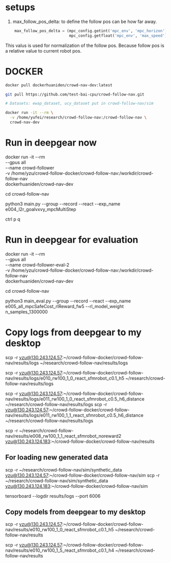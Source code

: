 # setups 


1. max_follow_pos_delta: to define the follow pos can be how far away.

```python
    max_follow_pos_delta = (mpc_config.getint('mpc_env', 'mpc_horizon') *
                            mpc_config.getfloat('mpc_env', 'max_speed'))
```
This valus is used for normalization of the follow pos. Because follow pos is a relative value to current robot pos.




# DOCKER

```bash
docker pull dockerhuaniden/crowd-nav-dev:latest

git pull https://github.com/test-bai-cpu/crowd-follow-nav.git

# Datasets: ewap_dataset, ucy_dataset put in crowd-follow-nav/sim

docker run -it --rm \
  -v /home/yufei/research/crowd-follow-nav:/crowd-follow-nav \
  crowd-nav-dev
```


# Run in deepgear now

docker run -it --rm \
  --gpus all \
  --name crowd-follower \
  -v /home/yzu/crowd-follow-docker/crowd-follow-nav:/workdir/crowd-follow-nav \
  dockerhuaniden/crowd-nav-dev


cd crowd-follow-nav

python3 main.py --group --record --react --exp_name e004_l2r_goalvxvy_mpcMultiStep

ctrl p q


# Run in deepgear for evaluation
docker run -it --rm \
  --gpus all \
  --name crowd-follower-eval-2 \
  -v /home/yzu/crowd-follow-docker/crowd-follow-nav:/workdir/crowd-follow-nav \
  dockerhuaniden/crowd-nav-dev

cd crowd-follow-nav

python3 main_eval.py --group --record --react --exp_name e005_all_mpcSafeCost_rlReward_fw5 --rl_model_weight n_samples_1300000

# Copy logs from deepgear to my desktop
scp -r yzu@130.243.124.57:~/crowd-follow-docker/crowd-follow-nav/results/logs ~/research/crowd-follow-nav/results/logs

scp -r yzu@130.243.124.57:~/crowd-follow-docker/crowd-follow-nav/results/logs/e010_rw100_1_0_react_sfmrobot_c0.1_h5 ~/research/crowd-follow-nav/results/logs


scp -r yzu@130.243.124.57:~/crowd-follow-docker/crowd-follow-nav/results/logs/e011_rw100_1_0_react_sfmrobot_c0.5_h6_distance ~/research/crowd-follow-nav/results/logs
scp -r yzu@130.243.124.57:~/crowd-follow-docker/crowd-follow-nav/results/logs/e011_rw100_1_1_react_sfmrobot_c0.5_h6_distance ~/research/crowd-follow-nav/results/logs



<!-- scp -r yzu@130.243.124.183:~/crowd-follow-docker/crowd-follow-nav/results/logs/e010_rw100_1_5_react_sfmrobot ~/research/crowd-follow-nav/results/logs -->


scp -r ~/research/crowd-follow-nav/results/e008_rw100_1_1_react_sfmrobot_noreward2 yzu@130.243.124.183:~/crowd-follow-docker/crowd-follow-nav/results

## For loading new generated data 
scp -r ~/research/crowd-follow-nav/sim/synthetic_data yzu@130.243.124.57:~/crowd-follow-docker/crowd-follow-nav/sim
scp -r ~/research/crowd-follow-nav/sim/synthetic_data yzu@130.243.124.183:~/crowd-follow-docker/crowd-follow-nav/sim

tensorboard --logdir results/logs --port 6006



## Copy models from deepgear to my desktop
scp -r yzu@130.243.124.57:~/crowd-follow-docker/crowd-follow-nav/results/e010_rw100_1_0_react_sfmrobot_c0.1_h5 ~/research/crowd-follow-nav/results

scp -r yzu@130.243.124.57:~/crowd-follow-docker/crowd-follow-nav/results/e010_rw100_1_5_react_sfmrobot_c0.1_h4 ~/research/crowd-follow-nav/results
